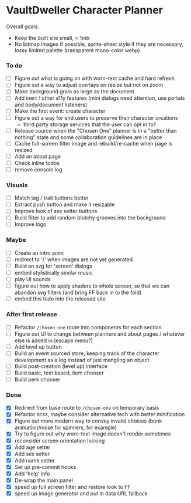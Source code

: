 # VaultDweller Character Planner

Overall goals:

- Keep the built site small, < 1mb
- No bitmap images if possible, sprite-sheet style if they are necessary, lossy limited palette (transparent mono-color webp)

### To do

- [ ] Figure out what is going on with worn-text cache and hard refresh
- [ ] Figure out a way to adjust overlays on resize but not on zoom
- [ ] Make background grain as large as the document
- [ ] Add inert / other a11y features (mini dialogs need attention, use portals and body/document listeners)
- [ ] Make the first event: create character
- [ ] Figure out a way for end users to preserve their character creations
  - third party storage services that the user can opt in to?
- [ ] Release source when the "Chosen One" planner is in a "better than nothing" state and some collaboration guidelines are in place
- [ ] Cache full-screen filter image and rebuild/re-cache when page is resized
- [ ] Add an about page
- [ ] Check inline todos
- [ ] remove console.log

### Visuals

- [ ] Match tag / trait buttons better
- [ ] Extract push button and make it resizable
- [ ] Improve look of sex setter buttons
- [ ] Build filter to add random blotchy grooves into the background
- [ ] Improve logo

### Maybe

- [ ] Create an intro anim
- [ ] redirect to '/' when images are not yet generated
- [ ] Build an svg for 'screen' dialogs
- [ ] embed stylistically similar music
- [ ] play UI sounds
- [ ] figure out how to apply shaders to whole screen, so that we can abandon svg filters (and bring FF back in to the fold)
- [ ] embed this todo into the released site

### After first release

- [ ] Refactor `/chosen-one` route into components for each section
- [ ] Figure out UI to change between planners and about pages / whatever else is added in (escape menu?)
- [ ] Add level up button
- [ ] Build an event sourced store, keeping track of the character development as a log instead of just mangling an object
- [ ] Build post-creation (level up) interface
- [ ] Build basic, text based, item chooser
- [ ] Build perk chooser

### Done

- [x] Redirect from base route to `/chosen-one` on temporary basis
- [x] Refactor scss, maybe consider alternative tech with better minification
- [x] Figure out more modern way to convey invalid choices (bonk animation/noise for spinners, for example)
- [x] Try to figure out why worn-text image doesn't render sometimes
- [x] reconsider screen orientation locking
- [x] Add age setter
- [x] Add sex setter
- [x] Add name setter
- [x] Set up pre-commit hooks
- [x] Add 'help' info
- [x] De-wrap the main panel
- [x] speed up full screen filter and restore look to FF
- [x] speed up image generator and put in data URL fallback
